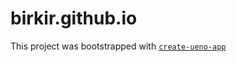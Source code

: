 # birkir.github.io

This project was bootstrapped with [`create-ueno-app`](https://github.com/ueno-llc/create-ueno-app)
